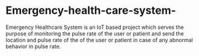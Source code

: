 # Emergency-health-care-system-
Emergency Healthcare System is an IoT based project which serves the purpose of monitoring
the pulse rate of the user or patient and send the location and pulse rate of the of the user 
or patient in case of any abnormal behavior in pulse rate.
